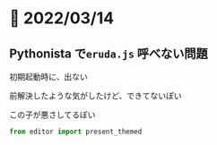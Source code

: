 # 📝 2022/03/14

## Pythonista で`eruda.js` 呼べない問題

初期起動時に、出ない


前解決したような気がしたけど、できてないぽい


この子が悪さしてるぽい

``` .py
from editor import present_themed
```



